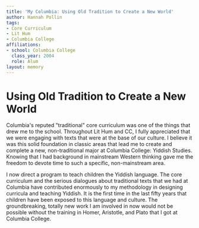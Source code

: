 ```yaml
---
title: 'My Columbia: Using Old Tradition to Create a New World'
author: Hannah Pollin
tags:
- Core Curriculum
- Lit Hum
- Columbia College
affiliations:
- school: Columbia College
  class_year: 2004
  role: Alum
layout: memory
---
```


# Using Old Tradition to Create a New World

Columbia's reputed "traditional" core curriculum was one of the things that drew me to the school. Throughout Lit Hum and CC, I fully appreciated that we were engaging with texts that were at the base of our culture. I believe it was this solid foundation in classic areas that lead me to create and complete a new, non-traditional major at Columbia College: Yiddish Studies. Knowing that I had background in mainstream Western thinking gave me the freedom to devote time to such a specific, non-mainstream area.

I now direct a program to teach children the Yiddish language. The core curriculum and the serious dialogues about traditional texts that we had at  Columbia have contributed enormously to my methodology in designing curricula and teaching Yiddish. It is the first time in the last fifty years that children have been exposed to this language and culture. The groundbreaking, totally new work I am involved in now would not be possible without the training in Homer, Aristotle, and Plato that I got at Columbia College.
